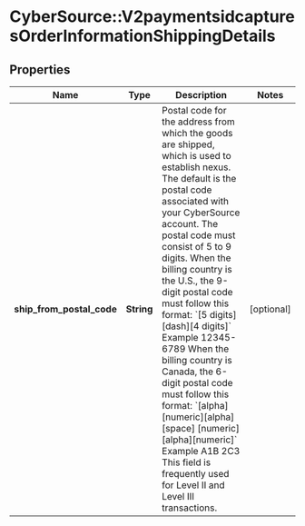 # CyberSource::V2paymentsidcapturesOrderInformationShippingDetails

## Properties
Name | Type | Description | Notes
------------ | ------------- | ------------- | -------------
**ship_from_postal_code** | **String** | Postal code for the address from which the goods are shipped, which is used to establish nexus. The default is the postal code associated with your CyberSource account.  The postal code must consist of 5 to 9 digits. When the billing country is the U.S., the 9-digit postal code must follow this format:  &#x60;[5 digits][dash][4 digits]&#x60;  Example 12345-6789  When the billing country is Canada, the 6-digit postal code must follow this format:  &#x60;[alpha][numeric][alpha][space] [numeric][alpha][numeric]&#x60;  Example A1B 2C3  This field is frequently used for Level II and Level III transactions.  | [optional] 


